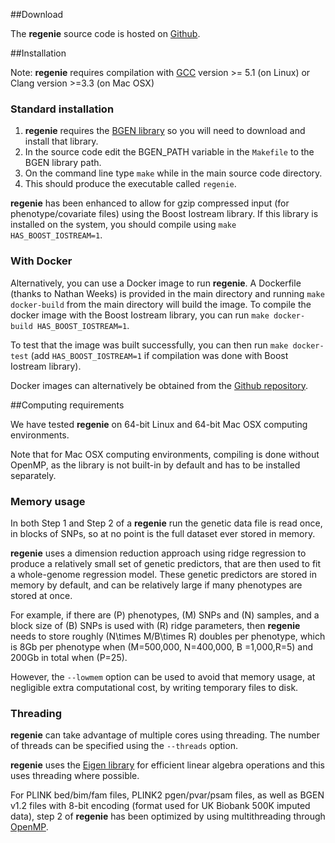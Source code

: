 ##Download

The **regenie** source code is hosted on
[Github](https://github.com/rgcgithub/regenie).

##Installation

Note: **regenie** requires compilation with [GCC](https://gcc.gnu.org) version >= 5.1 (on Linux) or Clang version >=3.3 (on Mac OSX)

### Standard installation
1. **regenie** requires the
  [BGEN library](https://enkre.net/cgi-bin/code/bgen/dir?ci=trunk) so
  you will need to download and install that library.
2. In the source code edit the BGEN_PATH variable in the `Makefile`
   to the BGEN library path.
3. On the command line type `make` while in the main source code directory.
4. This should produce the executable called `regenie`.

**regenie** has been enhanced to allow for gzip compressed input 
(for phenotype/covariate files) using the Boost Iostream library. 
If this library is installed on the system, you should compile using 
`make HAS_BOOST_IOSTREAM=1`. 

### With Docker
Alternatively, you can use a Docker image to run **regenie**. 
A Dockerfile (thanks to Nathan Weeks) is provided in the main directory and 
running `make docker-build` from the main directory will build the image. 
To compile the docker image with the Boost Iostream library, you can run
`make docker-build HAS_BOOST_IOSTREAM=1`. 

To test that the image was built successfully, you can then run 
`make docker-test`
(add `HAS_BOOST_IOSTREAM=1` if compilation was done with Boost Iostream library).

Docker images can alternatively be obtained from the 
[Github repository](https://github.com/rgcgithub/regenie/packages).

##Computing requirements

We have tested **regenie** on 64-bit Linux and 64-bit Mac OSX computing environments.
 
Note that for Mac OSX computing environments, compiling is done without OpenMP, as the library is not built-in by default and has to be installed separately. 

### Memory usage
In both Step 1 and Step 2 of a **regenie** run the genetic data file is
read once, in blocks of SNPs, so at no point is the full dataset ever stored in
memory.

**regenie** uses a dimension reduction approach using ridge regression
  to produce a relatively small set of genetic predictors, that are
  then used to fit a whole-genome regression model. These genetic
  predictors are stored in memory by default, and can be relatively
  large if many phenotypes are stored at once.

For example, if there are \(P\) phenotypes, \(M\) SNPs and \(N\) samples, and a
block size of \(B\) SNPs is used with \(R\) ridge parameters,
 then **regenie** needs to store roughly \(N\times M/B\times R\)
doubles per phenotype, which is 8Gb per phenotype when \(M=500,000,
N=400,000, B =1,000,R=5\) and 200Gb in total when \(P=25\).

However, the `--lowmem` option can be used to avoid that memory usage,
at negligible extra computational cost, by writing temporary files to disk.

### Threading

**regenie** can take advantage of multiple cores using threading. The
number of threads can be specified using the `--threads` option.

**regenie** uses the [Eigen library](http://eigen.tuxfamily.org/index.php?title=Main_Page) for 
efficient linear algebra operations and this uses threading where possible.

For PLINK bed/bim/fam files, PLINK2 pgen/pvar/psam files, as well as BGEN v1.2 files with 8-bit encoding (format used for UK Biobank
500K imputed data), step 2 of **regenie** has been optimized by 
using multithreading through [OpenMP](https://www.openmp.org).



